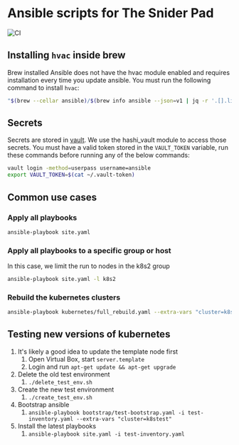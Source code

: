 # Ansible scripts for The Snider Pad

![CI](https://github.com/davidasnider/ansible/workflows/CI/badge.svg)

## Installing `hvac` inside brew

Brew installed Ansible does not have the hvac module enabled and requires
installation every time you update ansible. You must run the following command
to install `hvac`:

```bash
"$(brew --cellar ansible)/$(brew info ansible --json=v1 | jq -r '.[].linked_keg')/libexec/bin/pip" install hvac
```

## Secrets

Secrets are stored in [vault](https://vault.thesniderpad.com). We use the hashi_vault module to access those secrets.
You must have a valid token stored in the `VAULT_TOKEN` variable, run these commands before running any of
the below commands:

```bash
vault login -method=userpass username=ansible
export VAULT_TOKEN=$(cat ~/.vault-token)
```

## Common use cases

### Apply all playbooks

```bash
ansible-playbook site.yaml
```

### Apply all playbooks to a specific group or host

In this case, we limit the run to nodes in the k8s2 group

```bash
ansible-playbook site.yaml -l k8s2
```

### Rebuild the kubernetes clusters

```bash
ansible-playbook kubernetes/full_rebuild.yaml --extra-vars "cluster=k8s2"
```

## Testing new versions of kubernetes

1. It's likely a good idea to update the template node first
   1. Open Virtual Box, start `server.template`
   1. Login and run `apt-get update && apt-get upgrade`
1. Delete the old test environment
   1. `./delete_test_env.sh`
1. Create the new test environment
   1. `./create_test_env.sh`
1. Bootstrap ansible
   1. `ansible-playbook bootstrap/test-bootstrap.yaml -i test-inventory.yaml --extra-vars "cluster=k8stest"`
1. Install the latest playbooks
   1. `ansible-playbook site.yaml -i test-inventory.yaml`
